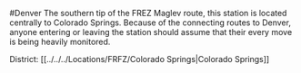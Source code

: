 #Denver 
The southern tip of the FREZ Maglev route, this station is located centrally to Colorado Springs. Because of the connecting routes to Denver, anyone entering or leaving the station should assume that their every move is being heavily monitored.

District: [[../../../Locations/FRFZ/Colorado Springs|Colorado Springs]]